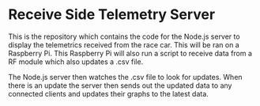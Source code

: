 # Receive Side Telemetry Server 

This is the repository which contains the code for the Node.js server to display the telemetrics received from the race car. This will be ran
on a Raspberry Pi. This Raspberry Pi will also run a script to receive data from a RF module which also updates a .csv file. 

The Node.js server then watches the .csv file to look for updates. When there is an update the server then sends out the updated data to any connected
clients and updates their graphs to the latest data.
